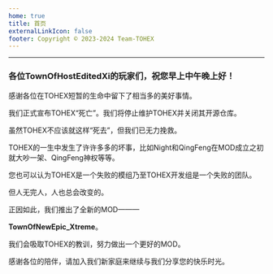 ```yaml
---
home: true
title: 首页
externalLinkIcon: false
footer: Copyright © 2023-2024 Team-TOHEX
---
```

<hr>

### 各位TownOfHostEditedXi的玩家们，祝您早上中午晚上好！
感谢各位在TOHEX短暂的生命中留下了相当多的美好事情。

我们正式宣布TOHEX“死亡”。我们将停止维护TOHEX并关闭其开源仓库。

虽然TOHEX不应该就这样“死去”，但我们已无力挽救。

TOHEX的一生中发生了许许多多的坏事，比如Night和QingFeng在MOD成立之初就大吵一架、QingFeng神权等等。

您也可以认为TOHEX是一个失败的模组乃至TOHEX开发组是一个失败的团队。

但人无完人，人也总会改变的。

正因如此，我们推出了全新的MOD———

**TownOfNewEpic_Xtreme**。

我们会吸取TOHEX的教训，努力做出一个更好的MOD。

感谢各位的陪伴，请加入我们新家庭来继续与我们分享您的快乐时光。
